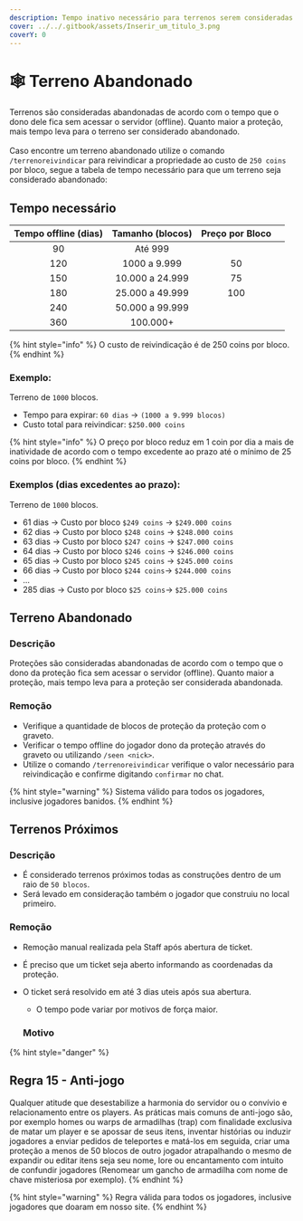 ```yaml
---
description: Tempo inativo necessário para terrenos serem consideradas abandonadas.
cover: ../../.gitbook/assets/Inserir_um_titulo_3.png
coverY: 0
---
```


# 🕸 Terreno Abandonado

Terrenos são consideradas abandonadas de acordo com o tempo que o dono dele fica sem acessar o servidor (offline). Quanto maior a proteção, mais tempo leva para o terreno ser considerado abandonado.\
\
Caso encontre um terreno abandonado utilize o comando `/terrenoreivindicar` para reivindicar a propriedade ao custo de `250 coins` por bloco, segue a tabela de tempo necessário para que um terreno seja considerado abandonado:

## Tempo necessário

<table><thead><tr><th align="center">Tempo offline (dias)</th><th align="center">Tamanho (blocos)</th><th data-hidden align="center">Preço por Bloco</th><th data-hidden></th></tr></thead><tbody><tr><td align="center">90</td><td align="center">Até 999</td><td align="center"></td><td></td></tr><tr><td align="center">120</td><td align="center">1000 a 9.999</td><td align="center">50</td><td></td></tr><tr><td align="center">150</td><td align="center">10.000 a 24.999</td><td align="center">75</td><td></td></tr><tr><td align="center">180</td><td align="center">25.000 a 49.999</td><td align="center">100</td><td></td></tr><tr><td align="center">240</td><td align="center">50.000 a 99.999</td><td align="center"></td><td></td></tr><tr><td align="center">360</td><td align="center">100.000+</td><td align="center"></td><td></td></tr></tbody></table>

{% hint style="info" %}
O custo de reivindicação é de 250 coins por bloco.
{% endhint %}

### **Exemplo:**&#x20;

Terreno de `1000` blocos.

* Tempo para expirar: `60 dias` -> `(1000 a 9.999 blocos)`
* Custo total para reivindicar: `$250.000 coins`

{% hint style="info" %}
O preço por bloco reduz em 1 coin por dia a mais de inatividade de acordo com o tempo excedente ao prazo até o mínimo de 25 coins por bloco.
{% endhint %}

### Exemplos (dias excedentes ao prazo):

Terreno de `1000` blocos.&#x20;

* 61 dias -> Custo por bloco `$249 coins` -> `$249.000 coins`
* 62 dias -> Custo por bloco `$248 coins` -> `$248.000 coins`
* 63 dias -> Custo por bloco `$247 coins` -> `$247.000 coins`
* 64 dias -> Custo por bloco `$246 coins` -> `$246.000 coins`
* 65 dias -> Custo por bloco `$245 coins` -> `$245.000 coins`
* 66 dias -> Custo por bloco `$244 coins`-> `$244.000 coins`&#x20;
* ...&#x20;
* 285 dias -> Custo por bloco `$25 coins`-> `$25.000 coins`&#x20;

## Terreno Abandonado

### Descrição

Proteções são consideradas abandonadas de acordo com o tempo que o dono da proteção fica sem acessar o servidor (offline). Quanto maior a proteção, mais tempo leva para a proteção ser considerada abandonada.

### Remoção

* Verifique a quantidade de blocos de proteção da proteção com o graveto.
* Verificar o tempo offline do jogador dono da proteção através do graveto ou utilizando `/seen <nick>`.
* Utilize o comando `/terrenoreivindicar` verifique o valor necessário para reivindicação e confirme digitando `confirmar` no chat.

{% hint style="warning" %}
Sistema válido para todos os jogadores, inclusive jogadores banidos.
{% endhint %}

## Terrenos Próximos

### Descrição

* É considerado terrenos próximos todas as construções dentro de um raio de `50 blocos`.
* Será levado em consideração também o jogador que construiu no local primeiro.

### Remoção

* Remoção manual realizada pela Staff após abertura de ticket.
* É preciso que um ticket seja aberto informando as coordenadas da proteção.
*   O ticket será resolvido em até 3 dias uteis após sua abertura.

    * O tempo pode variar por motivos de força maior.



    ### **Motivo**

{% hint style="danger" %}
## Regra 15 - Anti-jogo <a href="#id-01" id="id-01"></a>

Qualquer atitude que desestabilize a harmonia do servidor ou o convívio e relacionamento entre os players. As práticas mais comuns de anti-jogo são, por exemplo homes ou warps de armadilhas (trap) com finalidade exclusiva de matar um player e se apossar de seus itens, inventar histórias ou induzir jogadores a enviar pedidos de teleportes e matá-los em seguida, criar uma proteção a menos de 50 blocos de outro jogador atrapalhando o mesmo de expandir ou editar itens seja seu nome, lore ou encantamento com intuito de confundir jogadores (Renomear um gancho de armadilha com nome de chave misteriosa por exemplo).
{% endhint %}

{% hint style="warning" %}
Regra válida para todos os jogadores, inclusive jogadores que doaram em nosso site.
{% endhint %}
